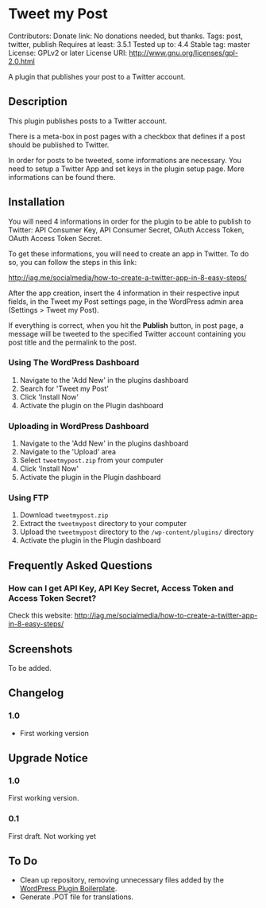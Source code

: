 # Tweet my Post #
Contributors:
Donate link: No donations needed, but thanks.
Tags: post, twitter, publish
Requires at least: 3.5.1
Tested up to: 4.4
Stable tag: master
License: GPLv2 or later
License URI: http://www.gnu.org/licenses/gpl-2.0.html

A plugin that publishes your post to a Twitter account.

## Description ##

This plugin publishes posts to a Twitter account.

There is a meta-box in post pages with a checkbox that defines if a post
should be published to Twitter.

In order for posts to be tweeted, some informations are necessary. You need
to setup a Twitter App and set keys in the plugin setup page. More informations
can be found there.

## Installation ##

You will need 4 informations in order for the plugin to be able to publish to
Twitter: API Consumer Key, API Consumer Secret, OAuth Access Token, OAuth Access Token Secret.

To get these informations, you will need to create an app in Twitter. To do so, you
can follow the steps in this link:

http://iag.me/socialmedia/how-to-create-a-twitter-app-in-8-easy-steps/

After the app creation, insert the 4 information in their respective input fields, in
the Tweet my Post settings page, in the WordPress admin area (Settings > Tweet my Post).

If everything is correct, when you hit the **Publish** button, in post page, a message will be
tweeted to the specified Twitter account containing you post title and the permalink to the post.

### Using The WordPress Dashboard ###

1. Navigate to the 'Add New' in the plugins dashboard
2. Search for 'Tweet my Post'
3. Click 'Install Now'
4. Activate the plugin on the Plugin dashboard

### Uploading in WordPress Dashboard ###

1. Navigate to the 'Add New' in the plugins dashboard
2. Navigate to the 'Upload' area
3. Select `tweetmypost.zip` from your computer
4. Click 'Install Now'
5. Activate the plugin in the Plugin dashboard

### Using FTP ###

1. Download `tweetmypost.zip`
2. Extract the `tweetmypost` directory to your computer
3. Upload the `tweetmypost` directory to the `/wp-content/plugins/` directory
4. Activate the plugin in the Plugin dashboard


## Frequently Asked Questions ##

### How can I get API Key, API Key Secret, Access Token and Access Token Secret? ###

Check this website: http://iag.me/socialmedia/how-to-create-a-twitter-app-in-8-easy-steps/

## Screenshots ##

To be added.

## Changelog ##

### 1.0 ###
* First working version

## Upgrade Notice ##

### 1.0 ###
First working version.

### 0.1 ###
First draft. Not working yet

## To Do ##

* Clean up repository, removing unnecessary files added by the [WordPress Plugin Boilerplate](http://wppb.io/).
* Generate .POT file for translations.
